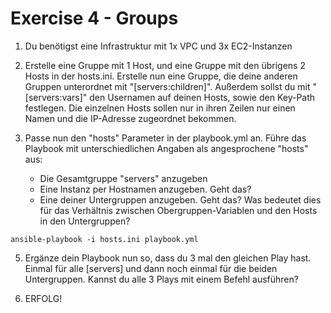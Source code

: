 # Exercise 4 - Groups

1. Du benötigst eine Infrastruktur mit 1x VPC und 3x EC2-Instanzen

2. Erstelle eine Gruppe mit 1 Host, und eine Gruppe mit den übrigens 2 Hosts in der hosts.ini. Erstelle nun eine Gruppe, die deine anderen Gruppen unterordnet mit "[servers:children]". Außerdem sollst du mit "[servers:vars]" den Usernamen auf deinen Hosts, sowie den Key-Path festlegen. Die einzelnen Hosts sollen nur in ihren Zeilen nur einen Namen und die IP-Adresse zugeordnet bekommen.

3. Passe nun den "hosts" Parameter in der playbook.yml an. Führe das Playbook mit unterschiedlichen Angaben als angesprochene "hosts" aus:
   - Die Gesamtgruppe "servers" anzugeben
   - Eine Instanz per Hostnamen anzugeben. Geht das?
   - Eine deiner Untergruppen anzugeben. Geht das? Was bedeutet dies für das Verhältnis zwischen Obergruppen-Variablen und den Hosts in den Untergruppen?

```
ansible-playbook -i hosts.ini playbook.yml
```

5. Ergänze dein Playbook nun so, dass du 3 mal den gleichen Play hast. Einmal für alle [servers] und dann noch einmal für die beiden Untergruppen. Kannst du alle 3 Plays mit einem Befehl ausführen?

6. ERFOLG!
